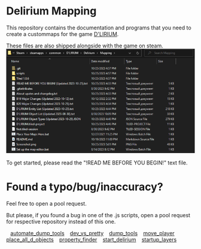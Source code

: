 # Delirium Mapping

This repository contains the documentation and programs that you need to create a custommaps for the game [D'LIRIUM](https://store.steampowered.com/app/670160/).

These files are also shipped alongside with the game on steam.
<picture>
  <img src="./auto utilized files/Screenshot.png">
</picture>

To get started, please read the "!READ ME BEFORE YOU BEGIN!" text file.

# Found a typo/bug/inaccuracy?
Feel free to open a pool request.

But please, if you found a bug in one of the .js scripts, open a pool request for respective repository instead of this one.

` `
[automate_dump_tools](https://github.com/grif-on/automate_dump_tools)
` `
[dev_vs_pretty](https://github.com/grif-on/dev_vs_pretty)
` `
[dump_tools](https://github.com/grif-on/dump_tools)
` `
[move_player](https://github.com/grif-on/move_player)
` `
[place_all_d_objects](https://github.com/grif-on/place_all_d_objects.git)
` `
[property_finder](https://github.com/grif-on/property_finder.git)
` `
[start_delirium](https://github.com/grif-on/start_delirium.git)
` `
[startup_layers](https://github.com/grif-on/startup_layers)
` `
